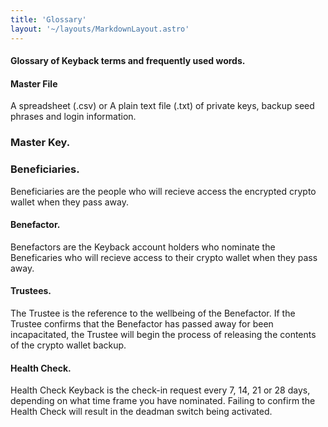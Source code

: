 ```yaml
---
title: 'Glossary'
layout: '~/layouts/MarkdownLayout.astro'
---
```

#### Glossary of Keyback terms and frequently used words.



#### Master File
A spreadsheet (.csv) or A plain text file (.txt) of private keys, backup seed phrases and login information. 



### Master Key.



### Beneficiaries.
Beneficiaries are the people who will recieve access the encrypted crypto wallet when they pass away. 

#### Benefactor.
Benefactors are the Keyback account holders who nominate the Beneficaries who will recieve access to their crypto wallet when they pass away. 

#### Trustees.
The Trustee is the reference to the wellbeing of the Benefactor. If the Trustee confirms that the Benefactor has passed away for been incapacitated, the Trustee will begin the process of releasing the contents of the crypto wallet backup.

#### Health Check.
Health Check Keyback is the check-in request every 7, 14, 21 or 28 days, depending on what time frame you have nominated. Failing to confirm the Health Check will result in the deadman switch being activated. 
